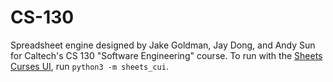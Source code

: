 # CS-130

Spreadsheet engine designed by Jake Goldman, Jay Dong, and Andy Sun for Caltech's CS 130 "Software Engineering" course. To run with the [Sheets Curses UI](http://courses.cms.caltech.edu/cs130/projects/sheets_cui/), run `python3 -m sheets_cui`.